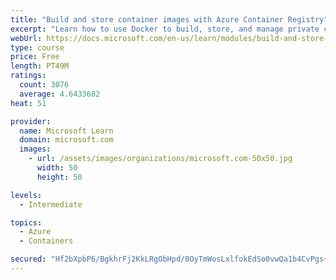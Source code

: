 ```yaml
---
title: "Build and store container images with Azure Container Registry"
excerpt: "Learn how to use Docker to build, store, and manage private container images with the Azure Container Registry."
webUrl: https://docs.microsoft.com/en-us/learn/modules/build-and-store-container-images/
type: course
price: Free
length: PT49M
ratings:
  count: 3076
  average: 4.6433682
heat: 51

provider:
  name: Microsoft Learn
  domain: microsoft.com
  images:
    - url: /assets/images/organizations/microsoft.com-50x50.jpg
      width: 50
      height: 50

levels:
  - Intermediate

topics:
  - Azure
  - Containers

secured: "Hf2bXpbP6/BgkhrFj2KkLRgObHpd/0OyTmWosLxlfokEdSo0vwQa1b4CvPgs+3zmTOdzkDkkrRhkxtYRGVkbEGIwhMwHyLitRaseYueHZIIqVcSPLnjpTvr7/99owY6sfW3V5gKsidFA3WENvVE6ZARi2KjCAhPQxVHig0QzAmTIHcWk4iNrrbXI4N7ax2bvWrgK8l+rnegEI04XRUp45q47SSU41nzlHyp3F4F+MnD1ZLQvRaL4TPE8vfgih6I/Tp5ABYuYzygyUEbrwqx8v5C+5yr8a9WFWjax4WNQaSNDZXpR8D/1pEV+UxH9ODDzRlGSVU5Obp2mbVxbSO9mWOLKvHpRZzn30FIHCPioVKIe7wUD9i2LFC1m2cPwENAo6pUe7eSDy+ooxmsGAwky1KrRPtcYiWzIabwFtcI611E=;rveGAmduRL+1TkGC7hGbmw=="
---
```


